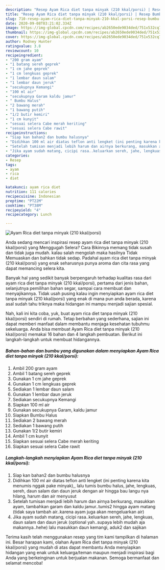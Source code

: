 ```yaml
---
description: "Resep Ayam Rica diet tanpa minyak (210 kkal/porsi) | Resep Bumbu Ayam Rica diet tanpa minyak (210 kkal/porsi) Yang Paling Enak"
title: "Resep Ayam Rica diet tanpa minyak (210 kkal/porsi) | Resep Bumbu Ayam Rica diet tanpa minyak (210 kkal/porsi) Yang Paling Enak"
slug: 710-resep-ayam-rica-diet-tanpa-minyak-210-kkal-porsi-resep-bumbu-ayam-rica-diet-tanpa-minyak-210-kkal-porsi-yang-paling-enak
date: 2020-09-08T03:21:02.334Z
image: https://img-global.cpcdn.com/recipes/ab2650ede9034ded/751x532cq70/ayam-rica-diet-tanpa-minyak-210-kkalporsi-foto-resep-utama.jpg
thumbnail: https://img-global.cpcdn.com/recipes/ab2650ede9034ded/751x532cq70/ayam-rica-diet-tanpa-minyak-210-kkalporsi-foto-resep-utama.jpg
cover: https://img-global.cpcdn.com/recipes/ab2650ede9034ded/751x532cq70/ayam-rica-diet-tanpa-minyak-210-kkalporsi-foto-resep-utama.jpg
author: Rodney Hunter
ratingvalue: 3.8
reviewcount: 10
recipeingredient:
- "200 gram ayam"
- "1 batang sereh geprek"
- "1 cm jahe geprek"
- "1 cm lengkuas geprek"
- "1 lembar daun salam"
- "1 lembar daun jeruk"
- "secukupnya Kemangi"
- "100 ml air"
- "secukupnya Garam kaldu jamur"
- " Bumbu Halus"
- "2 bawang merah"
- "1 bawang putih"
- "1/2 butir kemiri"
- "1 cm kunyit"
- "sesuai selera Cabe merah keriting"
- "sesuai selera Cabe rawit"
recipeinstructions:
- "Siap kan bahan2 dan bumbu halusnya"
- "Didihkan 100 ml air diatas teflon anti lengket (ini penting karena kita menumis nggak pake minyak),, lalu tumis bumbu halus, jahe, lengkuas, sereh, daun salam dan daun jeruk dengan air hingga bau langu nya hilang, harum dan air menyusut"
- "Setelah tumisan menjadi lebih harum dan airnya berkurang, masukkan ayam, tambahkan garam dan kaldu jamur..tumis2 hingga ayam matang (tidak saya tambah air..karena ayam juga akan mengeluarkan air)"
- "Jika ayam sudah matang, cicipi rasa..keluarkan sereh, jahe, lengkuas, daun salam dan daun jeruk (optional yah..supaya lebih mudah aja makannya..hehe) lalu masukkan daun kemangi, aduk2 dan sajikan"
categories:
- Resep
tags:
- ayam
- rica
- diet

katakunci: ayam rica diet 
nutrition: 111 calories
recipecuisine: Indonesian
preptime: "PT22M"
cooktime: "PT38M"
recipeyield: "4"
recipecategory: Lunch

---
```



![Ayam Rica diet tanpa minyak (210 kkal/porsi)](https://img-global.cpcdn.com/recipes/ab2650ede9034ded/751x532cq70/ayam-rica-diet-tanpa-minyak-210-kkalporsi-foto-resep-utama.jpg)

Anda sedang mencari inspirasi resep ayam rica diet tanpa minyak (210 kkal/porsi) yang Menggugah Selera? Cara Bikinnya memang tidak susah dan tidak juga mudah. kalau salah mengolah maka hasilnya Tidak Memuaskan dan bahkan tidak sedap. Padahal ayam rica diet tanpa minyak (210 kkal/porsi) yang enak seharusnya punya aroma dan cita rasa yang dapat memancing selera kita.

Banyak hal yang sedikit banyak berpengaruh terhadap kualitas rasa dari ayam rica diet tanpa minyak (210 kkal/porsi), pertama dari jenis bahan, selanjutnya pemilihan bahan segar, sampai cara membuat dan menyajikannya. Tidak usah pusing kalau ingin menyiapkan ayam rica diet tanpa minyak (210 kkal/porsi) yang enak di mana pun anda berada, karena asal sudah tahu triknya maka hidangan ini mampu menjadi sajian spesial.




Nah, kali ini kita coba, yuk, buat ayam rica diet tanpa minyak (210 kkal/porsi) sendiri di rumah. Tetap berbahan yang sederhana, sajian ini dapat memberi manfaat dalam membantu menjaga kesehatan tubuhmu sekeluarga. Anda bisa membuat Ayam Rica diet tanpa minyak (210 kkal/porsi) memakai 16 bahan dan 4 langkah pembuatan. Berikut ini langkah-langkah untuk membuat hidangannya.

<!--inarticleads1-->

##### Bahan-bahan dan bumbu yang digunakan dalam menyiapkan Ayam Rica diet tanpa minyak (210 kkal/porsi):

1. Ambil 200 gram ayam
1. Ambil 1 batang sereh geprek
1. Gunakan 1 cm jahe geprek
1. Gunakan 1 cm lengkuas geprek
1. Sediakan 1 lembar daun salam
1. Gunakan 1 lembar daun jeruk
1. Sediakan secukupnya Kemangi
1. Siapkan 100 ml air
1. Gunakan secukupnya Garam, kaldu jamur
1. Siapkan  Bumbu Halus
1. Sediakan 2 bawang merah
1. Sediakan 1 bawang putih
1. Gunakan 1/2 butir kemiri
1. Ambil 1 cm kunyit
1. Siapkan sesuai selera Cabe merah keriting
1. Siapkan sesuai selera Cabe rawit




<!--inarticleads2-->

##### Langkah-langkah menyiapkan Ayam Rica diet tanpa minyak (210 kkal/porsi):

1. Siap kan bahan2 dan bumbu halusnya
1. Didihkan 100 ml air diatas teflon anti lengket (ini penting karena kita menumis nggak pake minyak),, lalu tumis bumbu halus, jahe, lengkuas, sereh, daun salam dan daun jeruk dengan air hingga bau langu nya hilang, harum dan air menyusut
1. Setelah tumisan menjadi lebih harum dan airnya berkurang, masukkan ayam, tambahkan garam dan kaldu jamur..tumis2 hingga ayam matang (tidak saya tambah air..karena ayam juga akan mengeluarkan air)
1. Jika ayam sudah matang, cicipi rasa..keluarkan sereh, jahe, lengkuas, daun salam dan daun jeruk (optional yah..supaya lebih mudah aja makannya..hehe) lalu masukkan daun kemangi, aduk2 dan sajikan




Terima kasih telah menggunakan resep yang tim kami tampilkan di halaman ini. Besar harapan kami, olahan Ayam Rica diet tanpa minyak (210 kkal/porsi) yang mudah di atas dapat membantu Anda menyiapkan hidangan yang enak untuk keluarga/teman maupun menjadi inspirasi bagi Anda yang berkeinginan untuk berjualan makanan. Semoga bermanfaat dan selamat mencoba!
